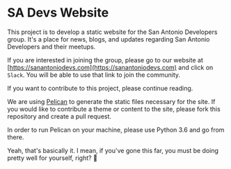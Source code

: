 # SA Devs Website 

This project is to develop a static website for the San Antonio Developers group. It's a place for news, blogs, and updates regarding San Antonio Developers and their meetups.

If you are interested in joining the group, please go to our website at [https://sanantoniodevs.com](https://sanantoniodevs.com) and click on `Slack`. You will be able to use that link to join the community.

If you want to contribute to this project, please continue reading.

We are using [Pelican](https://getpelican.com) to generate the static files necessary for the site. If you would like to contribute a theme or content to the site, please fork this repository and create a pull request. 

In order to run Pelican on your machine, please use Python 3.6 and go from there.

Yeah, that's basically it. I mean, if you've gone this far, you must be doing pretty well for yourself, right? :panda_face:
